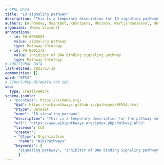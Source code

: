 ```yaml
---
# GPML DATA
title: "ID signaling pathway"
description: "This is a temporary description for ID signaling pathway"
authors: [A.Pandey, MaintBot, Khanspers, Mkutmon, MartijnVanIersel, NetPath, Christine Chichester, L Dupuis, Egonw]
organisms: [Homo sapiens]
annotations:
  - id: PW:0000003
    value: signaling pathway
    type: Pathway Ontology
  - id: PW:0001372
    value: Inhibitor of DNA binding signaling pathway
    type: Pathway Ontology
# ADDITIONAL DATA
last-edited: 2021-03-19
communities: []
wpid: "WP53"
# STRUCTURED METADATA FOR SEO
seo:
  type: CreativeWork
schema-jsonld:
  - "@context": https://schema.org/
    "@id": https://wikipathways.github.io/pathways/WP554.html
    "@type": Dataset
    "name": "ID signaling pathway"
    "description": "This is a temporary description for the pathway entitled: ID signaling pathway"
    "url": "https://www.wikipathways.org/index.php/Pathway:WP53"
    "license": CC0
    "creator":
    - "@type": Organization
      "name": "WikiPathways"
    "keywords": [
      "signaling pathway", "Inhibitor of DNA binding signaling pathway",
      ]
---
```

